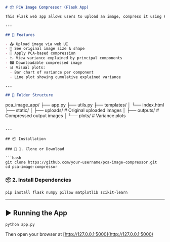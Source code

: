 ```markdown
# 📦 PCA Image Compressor (Flask App)

This Flask web app allows users to upload an image, compress it using PCA (Principal Component Analysis), visualize the explained variance, and compare original vs. compressed image size and shape.

---

## 🚀 Features

- 📤 Upload image via web UI  
- 📏 See original image size & shape  
- 🧠 Apply PCA-based compression  
- 📉 View variance explained by principal components  
- 🖼️ Downloadable compressed image  
- 📊 Visual plots:
  - Bar chart of variance per component
  - Line plot showing cumulative explained variance

---

## 📂 Folder Structure

```
pca_image_app/
├── app.py
├── utils.py
├── templates/
│   └── index.html
├── static/
│   ├── uploads/     # Original uploaded images
│   ├── outputs/     # Compressed output images
│   └── plots/       # Variance plots
```

---

## 📦 Installation

### 🔧 1. Clone or Download

```bash
git clone https://github.com/your-username/pca-image-compressor.git
cd pca-image-compressor
```

### 📦 2. Install Dependencies

```bash
pip install flask numpy pillow matplotlib scikit-learn
```

---

## ▶️ Running the App

```bash
python app.py
```

Then open your browser at [http://127.0.0.1:5000](http://127.0.0.1:5000)
